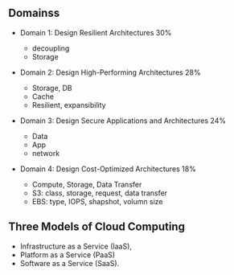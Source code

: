 
## Domainss
- Domain 1: Design Resilient Architectures 30%
  - decoupling
  - Storage

- Domain 2: Design High-Performing Architectures 28%
  - Storage, DB
  - Cache
  - Resilient, expansibility

- Domain 3: Design Secure Applications and Architectures 24%
  - Data
  - App
  - network
  
- Domain 4: Design Cost-Optimized Architectures 18%
  - Compute, Storage, Data Transfer
  - S3: class, storage, request, data transfer
  - EBS: type, IOPS, shapshot, volumn size



## Three Models of Cloud Computing
- Infrastructure as a Service (IaaS), 
- Platform as a Service (PaaS)
- Software as a Service (SaaS).
